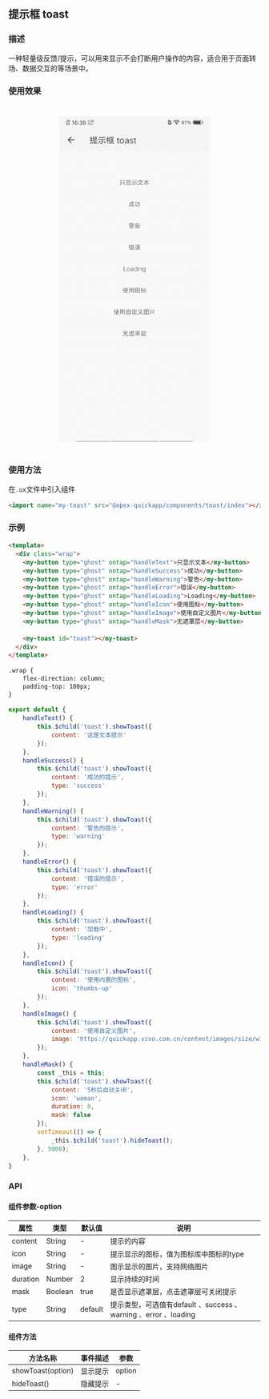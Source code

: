 ## 提示框 toast

### 描述

一种轻量级反馈/提示，可以用来显示不会打断用户操作的内容，适合用于页面转场、数据交互的等场景中。

### 使用效果

<div style="text-align: center;margin: 40px;"><img src="../assets/toast.gif" style="width:300px" /></div>

### 使用方法

在`.ux`文件中引入组件

```html
<import name="my-toast" src="@apex-quickapp/components/toast/index"></import>
```

### 示例

```html
<template>
  <div class="wrap">
    <my-button type="ghost" ontap="handleText">只显示文本</my-button>
    <my-button type="ghost" ontap="handleSuccess">成功</my-button>
    <my-button type="ghost" ontap="handleWarning">警告</my-button>
    <my-button type="ghost" ontap="handleError">错误</my-button>
    <my-button type="ghost" ontap="handleLoading">Loading</my-button>
    <my-button type="ghost" ontap="handleIcon">使用图标</my-button>
    <my-button type="ghost" ontap="handleImage">使用自定义图片</my-button>
    <my-button type="ghost" ontap="handleMask">无遮罩层</my-button>

    <my-toast id="toast"></my-toast>
  </div>
</template>
```

```less
.wrap {
    flex-direction: column;
    padding-top: 100px;
}
```

```javascript
export default {
    handleText() {
        this.$child('toast').showToast({
            content: '这是文本提示'
        });
    },
    handleSuccess() {
        this.$child('toast').showToast({
            content: '成功的提示',
            type: 'success'
        });
    },
    handleWarning() {
        this.$child('toast').showToast({
            content: '警告的提示',
            type: 'warning'
        });
    },
    handleError() {
        this.$child('toast').showToast({
            content: '错误的提示',
            type: 'error'
        });
    },
    handleLoading() {
        this.$child('toast').showToast({
            content: '加载中',
            type: 'loading'
        });
    },
    handleIcon() {
        this.$child('toast').showToast({
            content: '使用内置的图标',
            icon: 'thumbs-up'
        });
    },
    handleImage() {
        this.$child('toast').showToast({
            content: '使用自定义图片',
            image: 'https://quickapp.vivo.com.cn/content/images/size/w1000/2019/03/quickapp-logo-4.png'
        });
    },
    handleMask() {
        const _this = this;
        this.$child('toast').showToast({
            content: '5秒后自动关闭',
            icon: 'woman',
            duration: 0,
            mask: false
        });
        setTimeout(() => {
            _this.$child('toast').hideToast();
        }, 5000);
    },
}
```

### API

#### 组件参数-option

| 属性     | 类型    | 默认值  | 说明                                                         |
| -------- | ------- | ------- | ------------------------------------------------------------ |
| content  | String  | -       | 提示的内容                                                   |
| icon     | String  | -       | 提示显示的图标，值为图标库中图标的type                       |
| image    | String  | -       | 图示显示的图片，支持网络图片                                 |
| duration | Number  | 2       | 显示持续的时间                                               |
| mask     | Boolean | true    | 是否显示遮罩层，点击遮罩层可关闭提示                         |
| type     | String  | default | 提示类型，可选值有default 、success 、warning 、error 、loading |

#### 组件方法

| 方法名称          | 事件描述 | 参数   |
| ----------------- | -------- | ------ |
| showToast(option) | 显示提示 | option |
| hideToast()       | 隐藏提示 | -      |

